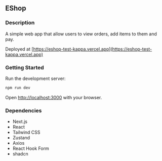 ## EShop

### Description
A simple web app that allow users to view orders, add items to them and pay.

Deployed at [https://eshop-test-kappa.vercel.app](https://eshop-test-kappa.vercel.app)

### Getting Started
Run the development server:

```bash
npm run dev
```

Open [http://localhost:3000](http://localhost:3000) with your browser.


### Dependencies
- Next.js
- React
- Tailwind CSS
- Zustand
- Axios
- React Hook Form
- shadcn
